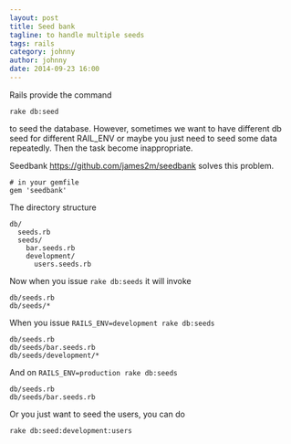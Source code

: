```yaml
---
layout: post
title: Seed bank
tagline: to handle multiple seeds
tags: rails
category: johnny
author: johnny
date: 2014-09-23 16:00
---
```

Rails provide the command

    rake db:seed

to seed the database. However, sometimes we want to have different db seed for different RAIL_ENV or maybe you just need to seed some data repeatedly. Then the task become inappropriate.

Seedbank <https://github.com/james2m/seedbank> solves this problem.

    # in your gemfile
    gem 'seedbank'

The directory structure

    db/
      seeds.rb
      seeds/
        bar.seeds.rb
        development/
          users.seeds.rb

Now when you issue `rake db:seeds` it will invoke

    db/seeds.rb
    db/seeds/*

When you issue `RAILS_ENV=development rake db:seeds`

    db/seeds.rb
    db/seeds/bar.seeds.rb
    db/seeds/development/*

And on `RAILS_ENV=production rake db:seeds`

    db/seeds.rb
    db/seeds/bar.seeds.rb

Or you just want to seed the users, you can do

    rake db:seed:development:users


